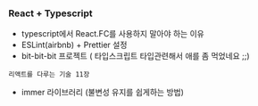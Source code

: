 ### React + Typescript
- typescript에서 React.FC를 사용하지 말아야 하는 이유
- ESLint(airbnb) + Prettier 설정
- bit-bit-bit 프로젝트 ( 타입스크립트 타입관련해서 애를 좀 먹었네요 ;;)

`리액트를 다루는 기술 11장`
- immer 라이브러리 (불변성 유지를 쉽게하는 방법)
